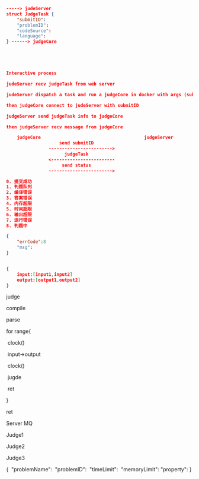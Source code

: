

```json
-----> judeServer
struct JudgeTask {
 	"submitID":
    "problemID":
    "codeSource":
    "language":
} ------> judgeCore
```

```json




Interactive process

judeServer recv judgeTask from web server

judeServer dispatch a task and run a judgeCore in docker with args (submitID, ip, port)

then judgeCore connect to judeServer with submitID

judgeServer send judgeTask info to judgeCore

then judgeServer recv message from judgeCore

    judgeCore                                       judgeServer                   
                    send submitID
                ------------------------>
                      judgeTask
                <------------------------
                     send status
                ------------------------>

```

```json
0. 提交成功
1. 判题队列
2. 编译错误
3. 答案错误
4. 内存超限
5. 时间超限
6. 输出超限
7. 运行错误
8. 判题中
```

```json
{
    "errCode":8
    "msg":   
}

```

```json

{
    input:[input1,input2]
    output:[output1,output2]
}
```



judge

compile

parse

for range{

​	clock()

​	input->output

​	clock()

​	jugde

​	ret

}

ret





Server MQ



Judge1

Judge2

Judge3









{
​    "problemName":
​    "problemID":
​    "timeLimit":
​    "memoryLimit":
​    "property":
}